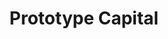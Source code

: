 ---
layout: firm_page
title: "Prototype Capital"
id: "remotefirstcapital.com"
permalink: "/prototypecapitalremotefirstcapital.com/"
website: "https://www.remotefirstcapital.com"
offices: "San Francisco (United States)"
investment_stages: "Pre-Seed, Seed"
portfolio_companies: "Hopin, Remote.com, Mainstreet, Focusmate, Crescendo, Pesto Tech, Galileo, Clubhouse, Firstbase, Switchyards, Stable, Qatalog, Commsor, Rarebase, Dawere, Poised, Virtually, On Deck, Circle, Swell, Avvinue, Microacquire, GraphCDN, Metomic, Luma Labs"
portfolio_link: ""
investment_markets: "Tools that improve remote work, Tools that leverage global work in a unique way, Engineering and no-code tools"
founded_year: ""
description: "Prototype Capital is a small fund investing in the next generation of remote work opportunities. The fund focuses on pre-seed and seed investments in tools improving remote work and leveraging global work uniquely. It's backed by remote founders, operators, and early-stage investors."
linkedin: ""
twitter: ""
instagram: ""
team_page: ""
investor_type: "Venture Capital"
crunchbase: ""
pitchbook: ""

# SEO Optimization
meta_title: "Prototype Capital - VC Firm - projectstartups.com"
meta_description: "Prototype Capital, Prototype Capital is a small fund investing in the next generation of remote work opportunities. The fund focuses on pre-seed and seed investments in ..."
meta_keywords: "Prototype Capital, Tools that improve remote work, Tools that leverage global work in a unique way, Engineering and no-code tools, VC firm, venture capital, startup investor, projectstartups.com"
canonical_url: "https://vc.projectstartups.com/prototypecapitalremotefirstcapital.com/"
---